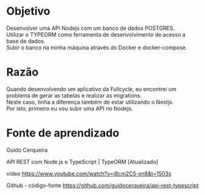 # Objetivo

Desenvolver uma API Nodejs com um banco de dados POSTGRES.<br>
Utilizar o TYPEORM como ferramenta de desenvolvimento de acesso a base de dados.<br>
Subir o banco na minha máquina através do Docker e docker-compose.

# Razão

Quando desenvolvendo um aplicativo da Fullcycle, eu encontrei um problema de gerar as tabelas e realizar as migrations.<br>
Neste caso, tinha a diferença também de estar utilizando o Nestjs.<br>
Por isto, primeiro eu vou subir uma API no Nodejs.<br>

# Fonte de aprendizado

Guido Cerqueira

API REST com Node.js e TypeScript | TypeORM [Atualizado]

video
https://www.youtube.com/watch?v=j8cm2C5-xn8&t=1503s

Github - código-fonte
https://github.com/guidocerqueira/api-rest-typescript

